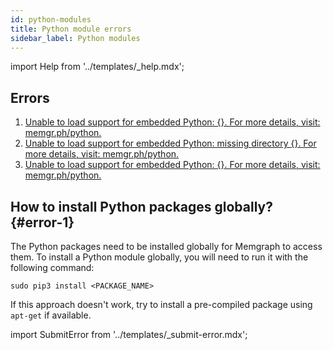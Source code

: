 ```yaml
---
id: python-modules
title: Python module errors
sidebar_label: Python modules
---
```


import Help from '../templates/_help.mdx';

<Help/>

## Errors

1. [Unable to load support for embedded Python: {}. For more details, visit:
   memgr.ph/python.](#error-1)
2. [Unable to load support for embedded Python: missing directory {}. For more
   details, visit: memgr.ph/python.](#error-1)
3. [Unable to load support for embedded Python: {}. For more details, visit:
   memgr.ph/python.](#error-1)

## How to install Python packages globally? {#error-1}

The Python packages need to be installed globally for Memgraph to access them.
To install a Python module globally, you will need to run it with the following
command:

```console
sudo pip3 install <PACKAGE_NAME>
```

If this approach doesn't work, try to install a pre-compiled package using
`apt-get` if available.

import SubmitError from '../templates/_submit-error.mdx';

<SubmitError/>
